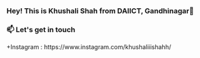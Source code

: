 ### Hey! This is Khushali Shah from DAIICT, Gandhinagar👋

<h3>📫 Let's get in touch</h3>
+Instagram : https://www.instagram.com/khushaliiishahh/



<!--
**khushali77/khushali77** is a ✨ _special_ ✨ repository because its `README.md` (this file) appears on your GitHub profile.

Here are some ideas to get you started:

- 🔭 I’m currently working on ...
- 🌱 I’m currently learning ...
- 👯 I’m looking to collaborate on ...
- 🤔 I’m looking for help with ...
- 💬 Ask me about ...
- 
- 😄 Pronouns: ...
- ⚡ Fun fact: ...
-->
